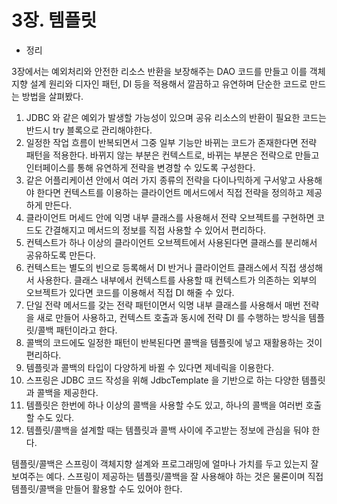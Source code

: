 # 3장. 템플릿

- 정리

3장에서는 예외처리와 안전한 리소스 반환을 보장해주는 DAO 코드를 만들고 이를 객체지향 설계 원리와 디자인 패턴, DI 등을
적용해서 깔끔하고 유연하며 단순한 코드로 만드는 방법을 살펴봤다.

1. JDBC 와 같은 예외가 발생할 가능성이 있으며 공유 리소스의 반환이 필요한 코드는 반드시 try 블록으로 관리해야한다.
2. 일정한 작업 흐름이 반복되면서 그중 일부 기능만 바뀌는 코드가 존재한다면 전략 패턴을 적용한다. 바뀌지 않는
 부분은 컨텍스트로, 바뀌는 부분은 전략으로 만들고 인터페이스를 통해 유연하게 전략을 변경할 수 있도록 구성한다.
3. 같은 어플리케이션 안에서 여러 가지 종류의 전략을 다이나믹하게 구서앟고 사용해야 한다면 컨텍스트를 이용하는
 클라이언트 메서드에서 직접 전략을 정의하고 제공하게 만든다.
4. 클라이언트 머세드 안에 익명 내부 클래스를 사용해서 전략 오브젝트를 구현하면 코드도 간결해지고 메서드의
정보를 직접 사용할 수 있어서 편리하다.
5. 컨텍스트가 하나 이상의 클라이언트 오브젝트에서 사용된다면 클래스를 분리해서 공유하도록 만든다.
6. 컨텍스트는 별도의 빈으로 등록해서 DI 반거나 클라이언트 클래스에서 직접 생성해서 사용한다. 클래스 내부에서
컨텍스트를 사용할 때 컨텍스트가 의존하는 외부의 오브젝트가 있다면 코드를 이용해서 직접 DI 해줄 수 있다.
7. 단일 전략 메서드를 갖는 전략 패턴이면서 익명 내부 클래스를 사용해서 매번 전략을 새로 만들어 사용하고,
컨텍스트 호출과 동시에 전략 DI 를 수행하는 방식을 템플릿/콜백 패턴이라고 한다.
8. 콜백의 코드에도 일정한 패턴이 반복된다면 콜백을 템플릿에 넣고 재활용하는 것이 편리하다.
9. 템플릿과 콜백의 타입이 다양하게 바뀔 수 있다면 제네릭을 이용한다.
10. 스프링은 JDBC 코드 작성을 위해 JdbcTemplate 을 기반으로 하는 다양한 템플릿과 콜백을 제공한다.
11. 템플릿은 한번에 하나 이상의 콜백을 사용할 수도 있고, 하나의 콜백을 여러번 호출 할 수도 있다.
12. 템플릿/콜백을 설계할 때는 템플릿과 콜백 사이에 주고받는 정보에 관심을 둬야 한다.

템플릿/콜백은 스프링이 객체지향 설계와 프로그래밍에 얼마나 가치를 두고 있는지 잘 보여주는 예다. 스프링이 제공하는
템플릿/콜백을 잘 사용해야 하는 것은 물론이며 직접 템플릿/콜백을 만들어 활용할 수도 있어야 한다.